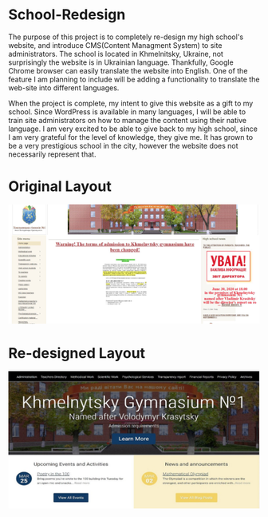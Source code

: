 # School-Redesign
The purpose of this project is to completely re-design my high school's website, and introduce CMS(Content Managment System) to site administrators. The school is located in Khmelnitsky, Ukraine, not surprisingly the website is in Ukrainian language. Thankfully, Google Chrome browser can easily translate the website into English. One of the feature I am planning to include will be adding a functionality to translate the web-site into different languages. 

When the project is complete, my intent to give this website as a gift to my school. Since WordPress is available in many languages, I will be able to train site administrators on how to manage the content using their native language. I am very excited to be able to give back to my high school, since I am very grateful for the level of knowledge, they give me. It has grown to be a very prestigious school in the city, however the website does not necessarily represent that.


# Original Layout
![Original Layout](./original.jpg)

# Re-designed Layout
![Re-designed Layout](./main.jpg)
